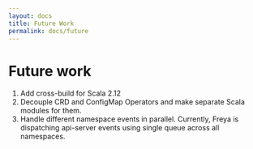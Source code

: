 ```yaml
---
layout: docs
title: Future Work
permalink: docs/future
---
```


# Future work

1. Add cross-build for Scala 2.12
1. Decouple CRD and ConfigMap Operators and make separate Scala modules for them.
1. Handle different namespace events in parallel. Currently, Freya is dispatching api-server events using single queue 
across all namespaces.